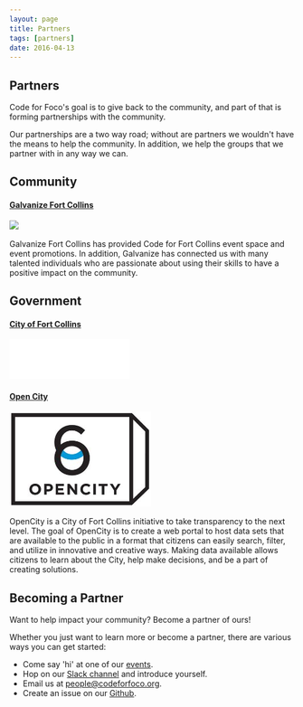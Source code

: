 ```yaml
---
layout: page
title: Partners
tags: [partners]
date: 2016-04-13
---
```


## Partners

Code for Foco's goal is to give back to the community, and part of that is forming partnerships with the community.

Our partnerships are a two way road; without are partners we wouldn't have the means to help the community. In addition, we help the groups that we partner with in any way we can.

## Community

#### [Galvanize Fort Collins](http://www.galvanize.com/campuses/fort-collins/)

<img src="http://www.galvanize.com/wp-content/themes/galvanize/img/galvanize-logo.svg" />

Galvanize Fort Collins has provided Code for Fort Collins event space and event promotions. In addition, Galvanize has connected us with many talented individuals who are passionate about using their skills to have a positive impact on the community.


## Government

#### [City of Fort Collins](http://www.fcgov.com/)

<img src="/assets/img/fortcollins.png" />

#### [Open City](http://www.fcgov.com/opencity/)

<img src="/assets/img/opencity.jpg" />

OpenCity is a City of Fort Collins initiative to take transparency to the next level. The goal of OpenCity is to create a web portal to host data sets that are available to the public in a format that citizens can easily search, filter, and utilize in innovative and creative ways. Making data available allows citizens to learn about the City, help make decisions, and be a part of creating solutions.


## Becoming a Partner

Want to help impact your community? Become a partner of ours!

Whether you just want to learn more or become a partner, there are various ways you can get started:

- Come say 'hi' at one of our [events](#events).
- Hop on our [Slack channel](https://codeforfoco.slack.com) and introduce yourself.
- Email us at [people@codeforfoco.org](mailto:people@codeforfoco.org).
- Create an issue on our [Github](https://github.com/codeforfoco).
